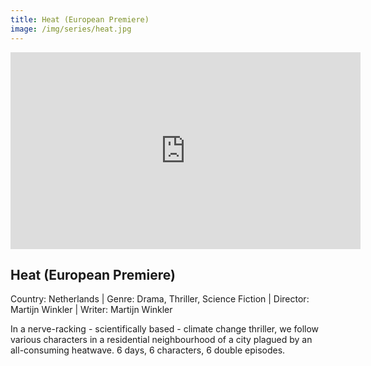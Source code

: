 ```yaml
---
title: Heat (European Premiere)
image: /img/series/heat.jpg
---
```

<iframe width="560" height="315" src="https://player.vimeo.com/video/469499036" frameborder="0" allow="accelerometer; autoplay; encrypted-media; gyroscope; picture-in-picture" allowfullscreen></iframe>

## Heat (European Premiere)
Country: Netherlands | Genre: Drama, Thriller, Science Fiction |
Director: Martijn Winkler | Writer: Martijn Winkler

In a nerve-racking - scientifically based - climate change thriller, we follow various characters in a residential neighbourhood of a city plagued by an all-consuming heatwave. 6 days, 6 characters, 6 double episodes.

